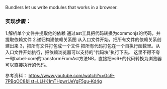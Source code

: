 Bundlers let us write modules that works in a browser.

### 实现步骤：
1.解析单个文件并提取他的依赖
    通过ast工具把代码转换为commonjs的代码，并提取依赖文件
2.递归构建依赖关系图
    从入口文件开始，把所有文件的依赖关系创建出来
3，把所有文件打包成一个文件
    把所有代码打包在一个自执行函数里。从入口文件开始执行，把依赖浏览器可以支持的“代码块”执行下去。
    这里不得不夸一句babel-core的transformFromAst方法NB，直接把es6+的代码转换为浏览器可以直接执行的代码。

参考资料：
https://www.youtube.com/watch?v=Gc9-7PBqOC8&list=LLHK1mTHpwrUeYgF5gu-Kd4g